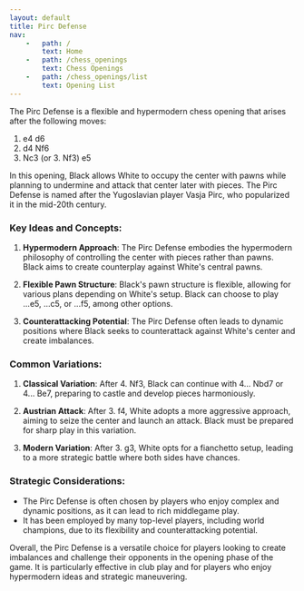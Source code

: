 ```yaml
---
layout: default
title: Pirc Defense
nav:
    -   path: /
        text: Home
    -   path: /chess_openings
        text: Chess Openings
    -   path: /chess_openings/list
        text: Opening List
---
```


The Pirc Defense is a flexible and hypermodern chess opening that arises after the following moves:

1. e4 d6
2. d4 Nf6
3. Nc3 (or 3. Nf3) e5

In this opening, Black allows White to occupy the center with pawns while planning to undermine and attack that center later with pieces. The Pirc Defense is named after the Yugoslavian player Vasja Pirc, who popularized it in the mid-20th century.

### Key Ideas and Concepts:

1. **Hypermodern Approach**: The Pirc Defense embodies the hypermodern philosophy of controlling the center with pieces rather than pawns. Black aims to create counterplay against White's central pawns.

2. **Flexible Pawn Structure**: Black's pawn structure is flexible, allowing for various plans depending on White's setup. Black can choose to play ...e5, ...c5, or ...f5, among other options.

3. **Counterattacking Potential**: The Pirc Defense often leads to dynamic positions where Black seeks to counterattack against White's center and create imbalances.

### Common Variations:

1. **Classical Variation**: After 4. Nf3, Black can continue with 4... Nbd7 or 4... Be7, preparing to castle and develop pieces harmoniously.

2. **Austrian Attack**: After 3. f4, White adopts a more aggressive approach, aiming to seize the center and launch an attack. Black must be prepared for sharp play in this variation.

3. **Modern Variation**: After 3. g3, White opts for a fianchetto setup, leading to a more strategic battle where both sides have chances.

### Strategic Considerations:

- The Pirc Defense is often chosen by players who enjoy complex and dynamic positions, as it can lead to rich middlegame play.
- It has been employed by many top-level players, including world champions, due to its flexibility and counterattacking potential.

Overall, the Pirc Defense is a versatile choice for players looking to create imbalances and challenge their opponents in the opening phase of the game. It is particularly effective in club play and for players who enjoy hypermodern ideas and strategic maneuvering.